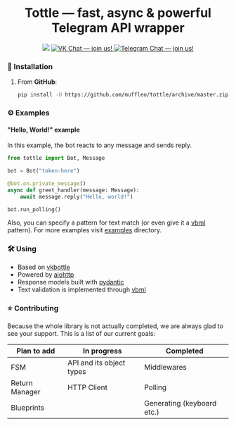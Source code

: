 <h1 align="center">Tottle — fast, async & powerful Telegram API wrapper</h1>

<p align="center">
    <img src="https://img.shields.io/github/license/muffleo/tottle">
    <a href="https://vk.me/join/AJQ1d3monBj6BmG3HDp_6TN7">
        <img src="https://img.shields.io/badge/VK%20Chat-join-blue" alt="VK Chat — join us!">
    </a>
    <a href="https://t.me/joinchat/S_jqPkv4GVNEb4Z70MI6vQ">
        <img src="https://img.shields.io/badge/Telegram%20Chat-join-informational" alt="Telegram Chat — join us!">
    </a>
</p>


### 🔗 Installation
1) From **GitHub**:
    ```sh
   pip install -U https://github.com/muffleo/tottle/archive/master.zip
   ```
   
### ⚙ Examples
#### "Hello, World!" example
In this example, the bot reacts to any message and sends reply.
```python
from tottle import Bot, Message

bot = Bot("token-here")

@bot.on.private_message()
async def greet_handler(message: Message):
    await message.reply("Hello, world!")

bot.run_polling()
```
Also, you can specify a pattern for text match (or even give it a [vbml](https://github.com/tesseradecade/vbml) pattern). For more examples visit [examples](./examples) directory.

### 🛠 Using
 - Based on [vkbottle](https://github.com/timoniq/vkbottle)
 - Powered by [aiohttp](https://github.com/aio-libs/aiohttp)
 - Response models built with [pydantic](https://github.com/samuelcolvin/pydantic)
 - Text validation is implemented through [vbml](https://github.com/tesseradecade/vbml)

### ⭐ Contributing
Because the whole library is not actually completed, we are always glad to see your support. This is a list of our current goals:

| Plan to add    | In progress              | Completed                  |
|----------------|--------------------------|----------------------------|
| FSM            | API and its object types | Middlewares                |
| Return Manager | HTTP Client              | Polling                    |
| Blueprints     |                          | Generating (keyboard etc.) |